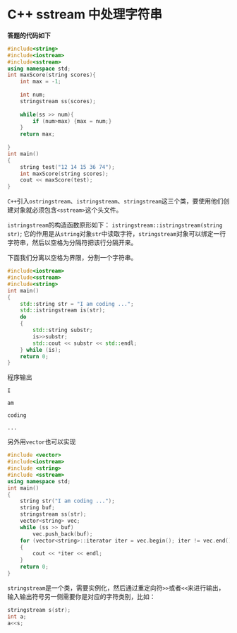 # C++ sstream 中处理字符串
**答题的代码如下**
```cpp
#include<string>
#include<iostream>
#include<sstream>
using namespace std;
int maxScore(string scores){
	int max = -1;
	
	int num;
	stringstream ss(scores);
	
	while(ss >> num){
		if (num>max) {max = num;}
	}
	return max;
	
}
int main()
{
	string test("12 14 15 36 74");
	int maxScore(string scores);
	cout << maxScore(test);
}
```

`C++`引入`ostringstream`、`istringstream`、`stringstream`这三个类，要使用他们创建对象就必须包含`<sstream>`这个头文件。

`istringstream`的构造函数原形如下：
`istringstream::istringstream(string str)`;
它的作用是从`string`对象`str`中读取字符，`stringstream`对象可以绑定一行字符串，然后以空格为分隔符把该行分隔开来。

下面我们分离以空格为界限，分割一个字符串。
```cpp
#include<iostream>
#include<sstream>
#include<string>
int main()
{
    std::string str = "I am coding ...";
    std::istringstream is(str);
    do
    {
        std::string substr;
        is>>substr;
        std::cout << substr << std::endl;
    } while (is);
    return 0;
}
```
程序输出

`I`

`am `

`coding`

`...`

另外用`vector`也可以实现
```cpp
#include <vector>
#include<iostream>
#include <string>
#include <sstream>
using namespace std;
int main()
{
    string str("I am coding ...");
    string buf;
    stringstream ss(str); 
    vector<string> vec; 
    while (ss >> buf)
        vec.push_back(buf);
    for (vector<string>::iterator iter = vec.begin(); iter != vec.end(); ++iter)
    {
        cout << *iter << endl;
    }
    return 0;
}
```

`stringstream`是一个类，需要实例化，然后通过重定向符`>>`或者`<<`来进行输出，输入输出符号另一侧需要你是对应的字符类别，比如：
```cpp
stringstream s(str);
int a;
a<<s;
```
